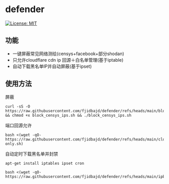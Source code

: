 # defender


[![License: MIT](https://img.shields.io/badge/License-MIT-yellow.svg)](https://opensource.org/licenses/MIT)




## 功能

*    一键屏蔽常见网络测绘(censys+facebook+部分shodan)
*   只允许cloudflare cdn ip 回源＋白名单管理(基于iptable)
*   自动下载黑名单IP并自动屏蔽(基于ipset)






## 使用方法

屏蔽
```
curl -sS -O https://raw.githubusercontent.com/fjidbajd/defender/refs/heads/main/block_censys_ips.sh && chmod +x block_censys_ips.sh && ./block_censys_ips.sh
```
端口回源允许
```
bash <(wget -qO- https://raw.githubusercontent.com/fjidbajd/defender/refs/heads/main/cloudflare-only.sh)
```

自动定时下载黑名单并封禁
```
apt-get install iptables ipset cron
```

```
bash <(wget -qO- https://raw.githubusercontent.com/fjidbajd/defender/refs/heads/main/ipblocker.sh)
```
